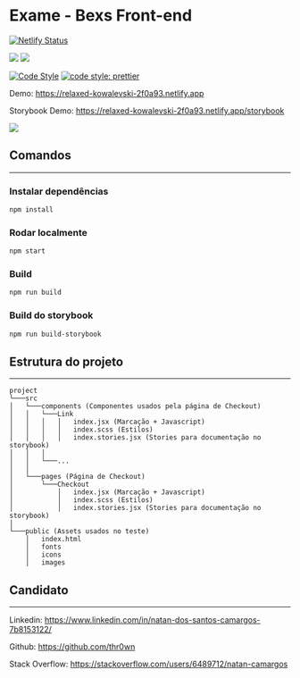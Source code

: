 # Exame - Bexs Front-end
[![Netlify Status](https://api.netlify.com/api/v1/badges/1c198d0e-0f14-4690-ba01-bfb24345cf75/deploy-status)](https://app.netlify.com/sites/relaxed-kowalevski-2f0a93/deploys)

[![](https://img.shields.io/badge/-React.js-blue?logo=react)]()
[![](https://img.shields.io/badge/-Storybook-blue?logo=Storybook)]()

[![Code Style](https://badgen.net/badge/code%20style/airbnb/ff5a5f?icon=airbnb)](https://github.com/airbnb/javascript)
[![code style: prettier](https://img.shields.io/badge/code_style-prettier-ff69b4.svg?style=flat-square)](https://github.com/prettier/prettier)


Demo: https://relaxed-kowalevski-2f0a93.netlify.app

Storybook Demo: https://relaxed-kowalevski-2f0a93.netlify.app/storybook

[![](http://i.imgur.com/BxzSZW9.png)]()

## Comandos
---
### Instalar dependências
```bash
npm install
```

### Rodar localmente
```bash
npm start
```

### Build
```bash
npm run build
```

### Build do storybook
```bash
npm run build-storybook
```

## Estrutura do projeto
---
```
project
└───src
│   └───components (Componentes usados pela página de Checkout)
│   │   └───Link
│   │   │   │   index.jsx (Marcação + Javascript)
│   │   │   │   index.scss (Estilos)
│   │   │   │   index.stories.jsx (Stories para documentação no storybook)
│   │   │   
│   │   └───...
│   │
│   └───pages (Página de Checkout)
│       └───Checkout
│           │   index.jsx (Marcação + Javascript)
│           │   index.scss (Estilos)
│           │   index.stories.jsx (Stories para documentação no storybook)
│
└───public (Assets usados no teste)
    │   index.html
    │   fonts
    │   icons
    │   images
```

## Candidato
---
Linkedin: https://www.linkedin.com/in/natan-dos-santos-camargos-7b8153122/

Github: https://github.com/thr0wn

Stack Overflow: https://stackoverflow.com/users/6489712/natan-camargos